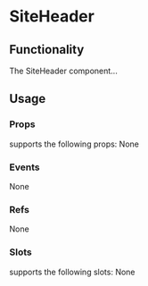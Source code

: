 # SiteHeader

## Functionality
The SiteHeader component...

## Usage

### Props
<site-header> supports the following props:
None

### Events
None

### Refs
None

### Slots
<site-header> supports the following slots:
None
